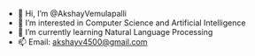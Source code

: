 - 👋 Hi, I’m @AkshayVemulapalli
- 👀 I’m interested in Computer Science and Artificial Intelligence
- 🌱 I’m currently learning Natural Language Processing
- 📫 Email: akshayv4500@gmail.com

<!---
AkshayVemulapalli/AkshayVemulapalli is a ✨ special ✨ repository because its `README.md` (this file) appears on your GitHub profile.
You can click the Preview link to take a look at your changes.
--->
